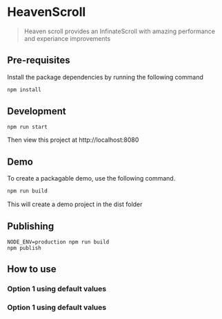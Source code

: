 # HeavenScroll
> Heaven scroll provides an InfinateScroll with amazing performance and experiance improvements

## Pre-requisites
Install the package dependencies by running the following command
```bash
npm install
```

## Development
```
npm run start
```

Then view this project at http://localhost:8080

## Demo
To create a packagable demo, use the following command.
```bash
npm run build
```

This will create a demo project in the dist folder

## Publishing
```
NODE_ENV=production npm run build
npm publish
```

## How to use

### Option 1 using default values

### Option 1 using default values